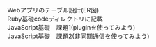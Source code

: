 Webアプリのテーブル設計(ER図)  
Ruby基礎codeディレクトリに記載  
JavaScript基礎　課題1(pluginを使ってみよう)  
JavaScript基礎　課題2(非同期通信を使ってみよう)
